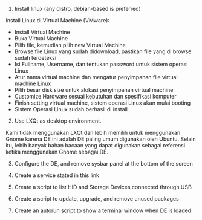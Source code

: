 

1. Install linux (any distro, debian-based is preferred)

Install Linux di Virtual Machine (VMware):
  * Install Virtual Machine 
  * Buka Virtual Machine
  * Pilih file, kemudian pilih new Virtual Machine
  * Browse file Linux yang sudah didownload, pastikan file yang di browse sudah terdeteksi
  * Isi Fullname, Username, dan tentukan password untuk sistem operasi Linux
  * Atur nama virtual machine dan mengatur penyimpanan file virtual machine Linux
  * Pilih besar disk size untuk alokasi penyimpanan virtual machine
  * Customize Hardware sesuai kebutuhan dan spesifikasi komputer
  * Finish setting virtual machine, sistem operasi Linux akan mulai booting
  * Sistem Operasi Linux sudah berhasil di install



2. Use LXQt as desktop environment.
 
Kami tidak menggunakan LXQt dan lebih memilih untuk menggunakan Gnome karena DE ini adalah DE paling umum digunakan oleh Ubuntu. Selain itu, lebih banyak bahan bacaan yang dapat digunakan sebagai referensi ketika menggunakan Gnome sebagai DE.

3. Configure the DE, and remove sysbar panel at the bottom of the screen


4. Create a service stated in this link


5. Create a script to list HID and Storage Devices connected through USB


6. Create a script to update, upgrade, and remove unused packages


7. Create an autorun script to show a terminal window when DE is loaded
